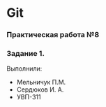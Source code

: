 # Git
### Практическая работа №8
### Задание 1.

Выполнили:
* Мельничук П.М.
* Сердюков И. А.
* УВП-311